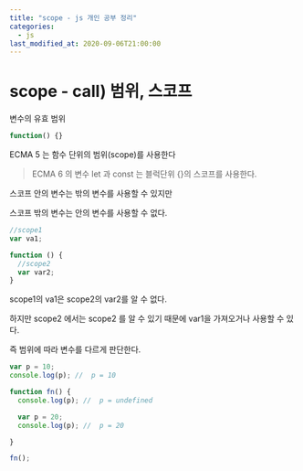 ```yaml
---
title: "scope - js 개인 공부 정리"
categories: 
  - js
last_modified_at: 2020-09-06T21:00:00
---
```


# scope - call) 범위, 스코프

변수의 유효 범위

```js
function() {}
```

ECMA 5 는 함수 단위의 범위(scope)를 사용한다

> ECMA 6 의 변수 let 과 const 는 블럭단위 {}의 스코프를 사용한다.
 
스코프 안의 변수는 밖의 변수를 사용할 수 있지만

스코프 밖의 변수는 안의 변수를 사용할 수 없다.

```js
//scope1
var va1;

function () {
  //scope2
  var var2;
}

```

scope1의 va1은 scope2의 var2를 알 수 없다.

하지만 scope2 에서는 scope2 를 알 수 있기 때문에 var1을 가져오거나 사용할 수 있다.

즉 범위에 따라 변수를 다르게 판단한다.

```js
var p = 10;
console.log(p); //  p = 10

function fn() {
  console.log(p); //  p = undefined

  var p = 20;
  console.log(p); //  p = 20

}

fn();
```

